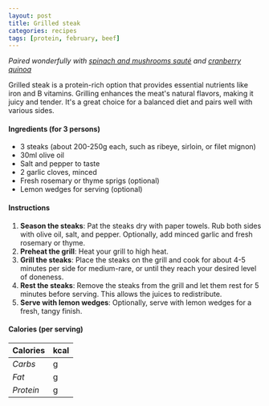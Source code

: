 ```yaml
---
layout: post
title: Grilled steak
categories: recipes
tags: [protein, february, beef]
---
```


*Paired wonderfully with <a href="/recipes/spinach-and-mushrooms-sauté">spinach and mushrooms sauté</a> and <a href="/recipes/cranberry-quinoa">cranberry quinoa</a>*

Grilled steak is a protein-rich option that provides essential nutrients like iron and B vitamins. Grilling enhances the meat's natural flavors, making it juicy and tender. It's a great choice for a balanced diet and pairs well with various sides.

#### Ingredients (for 3 persons)
- 3 steaks (about 200-250g each, such as ribeye, sirloin, or filet mignon)
- 30ml olive oil
- Salt and pepper to taste
- 2 garlic cloves, minced
- Fresh rosemary or thyme sprigs (optional)
- Lemon wedges for serving (optional)

#### Instructions

1. **Season the steaks**: Pat the steaks dry with paper towels. Rub both sides with olive oil, salt, and pepper. Optionally, add minced garlic and fresh rosemary or thyme.
2. **Preheat the grill**: Heat your grill to high heat.
3. **Grill the steaks**: Place the steaks on the grill and cook for about 4-5 minutes per side for medium-rare, or until they reach your desired level of doneness.
4. **Rest the steaks**: Remove the steaks from the grill and let them rest for 5 minutes before serving. This allows the juices to redistribute.
5. **Serve with lemon wedges**: Optionally, serve with lemon wedges for a fresh, tangy finish.

#### Calories (per serving)

| **Calories** | kcal |
| ----------- | ----------- |
| *Carbs* | g |
| *Fat* | g |
| *Protein* | g |